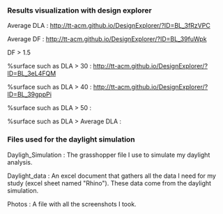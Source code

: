 ### Results visualization with design explorer

Average DLA : http://tt-acm.github.io/DesignExplorer/?ID=BL_3fRzVPC

Average DF : http://tt-acm.github.io/DesignExplorer/?ID=BL_39fuWpk

DF > 1.5

%surface such as DLA > 30 : http://tt-acm.github.io/DesignExplorer/?ID=BL_3eL4FQM

%surface such as DLA > 40 : http://tt-acm.github.io/DesignExplorer/?ID=BL_39gppPi

%surface such as DLA > 50 :

%surface such as DLA > Average DLA :

### Files used for the daylight simulation

Dayligh_Simulation : The grasshopper file I use to simulate my daylight analysis.

Daylight_data : An excel document that gathers all the data I need for my study (excel sheet named "Rhino"). These data come from the daylight simulation.

Photos : A file with all the screenshots I took.
